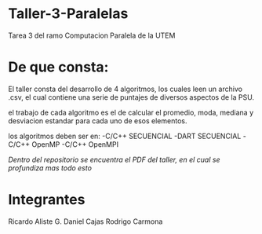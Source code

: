 # Taller-3-Paralelas
Tarea 3 del ramo Computacion Paralela de la UTEM

# De que consta:
El taller consta del desarrollo de 4 algoritmos, los cuales leen un archivo .csv, el cual contiene una serie de puntajes de diversos aspectos de la PSU.

el trabajo de cada algoritmo es el de calcular el promedio, moda, mediana y desviacion estandar para cada uno de esos elementos.

los algoritmos deben ser en:
-C/C++ SECUENCIAL
-DART SECUENCIAL
-C/C++ OpenMP
-C/C++ OpenMPI

*Dentro del repositorio se encuentra el PDF del taller, en el cual se profundiza mas todo esto*

# Integrantes
Ricardo Aliste G.
Daniel Cajas
Rodrigo Carmona
